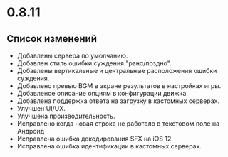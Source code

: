# 0.8.11

## Список изменений

- Добавлены сервера по умолчанию.
- Добавлен стиль ошибки суждения "рано/поздно".
- Добавлены вертикальные и центральные расположения ошибки суждения.
- Добавлено превью BGM в экране результатов в настройках игры.
- Добавленое описание опциям в конфигурации движка.
- Добавлена поддержка ответа на загрузку в кастомных серверах.
- Улучшен UI/UX.
- Улучшена производительность.
- Исправлено когда новая строка не работало в текстовом поле на Андроид
- Исправлена ошибка декодирования SFX на iOS 12.
- Исправлена ошибка идентификации в кастомных серверах.
